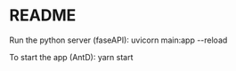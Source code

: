 # README
Run the python server (faseAPI):
uvicorn main:app --reload

To start the app (AntD):
yarn start